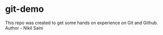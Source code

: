 # git-demo
This repo was created to get some hands on experience on Git and Github. <br>
Author - Nikil Saini